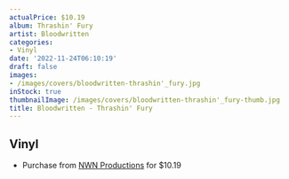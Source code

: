 ```yaml
---
actualPrice: $10.19
album: Thrashin' Fury
artist: Bloodwritten
categories:
- Vinyl
date: '2022-11-24T06:10:19'
draft: false
images:
- /images/covers/bloodwritten-thrashin'_fury.jpg
inStock: true
thumbnailImage: /images/covers/bloodwritten-thrashin'_fury-thumb.jpg
title: Bloodwritten - Thrashin' Fury
---
```


## Vinyl
* Purchase from [NWN Productions](http://shop.nwnprod.com/index.php?route=product/product&path=75&product_id=476&sort=pd.name&order=ASC) for $10.19
